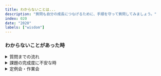 ```yaml
---
title: わからないことは...
description: "質問も自分の成長につなげるために、手順を守って質問してみましょう。"
index: 020
date: "2020"
labels: ["wisdom"]
---
```


### わからないことがあった時

<details>
  <summary>質問までの流れ</summary>
  
  #### Step1
  
  現状を整理する
  
  - 自分が取り組んでいること
  
  - 分かっていることは何か
  
  - 分からないことは何か、どこでつまづいているのか
  
  
  #### Step2
  
  整理した内容から検索キーワードを見つけましょう。

  キーワードを使ってブラウザやfigmaの公式サイト、youtube、[note.com](https://note.com/)で参考を探しましょう。

  15分ほど調べて見つからなければ、Step3に移りましょう。
  
  
  #### Step3

  `Pgrit`で`#design_QA`をつけて質問する。

  雑な質問にならないように注意。

  - 「〇〇ってなんのことですか？？」
  
  - 「〇〇を教えてください」

  丸投げはダメです。
  
  良い質問は情報が多いです。
  
  情報が多いと意図が回答者に伝わりやすく、回答が適格で容易になります。
  
  `テンプレート`
  
  > 質問：どうすれば○○することができるのか。<br>現状：試したこと、「○○　○○」で検索した<br>添付資料：Figmaファイルのリンク、スクショ

</details>

<details>
  <summary>課題の完成度に不安な時</summary>
  
  課題の完成度に不安な時は、講師に`PGrit`でレビュー依頼をしましょう。
  
  `テンプレート`
  
  > #design_QA<br>chapter〇〇の課題ができているか不安です。<br>〇〇のレビューお願いします！<br>Figmaのリンクを添付
  
 </details>
 
 <details>
  <summary>定例会・作業会</summary>
  
  毎週実施している定例会や作業会ではその場ですぐに問題を解決できます。
  
  この機会を生かしてつまずいて悩む時間を減らしていきましょう！
  
  [定例会・作業会について](https://www.notion.so/393b26f7d39e4ba7a264948497cba778)
  
 </details>
